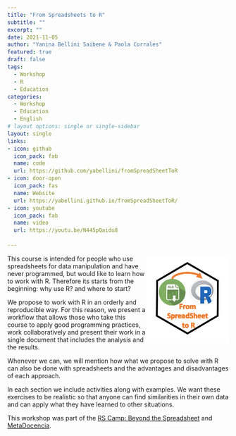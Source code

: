 ```yaml
---
title: "From Spreadsheets to R"
subtitle: ""
excerpt: ""
date: 2021-11-05
author: "Yanina Bellini Saibene & Paola Corrales"
featured: true
draft: false
tags:
  - Workshop
  - R
  - Education
categories:
  - Workshop
  - Education
  - English
# layout options: single or single-sidebar
layout: single
links:
- icon: github
  icon_pack: fab
  name: code
  url: https://github.com/yabellini/fromSpreadSheetToR
- icon: door-open
  icon_pack: fas
  name: Website
  url: https://yabellini.github.io/fromSpreadSheetToR/
- icon: youtube
  icon_pack: fab
  name: video
  url: https://youtu.be/N445pQaidu8  
  
---
```


<img src='featured.png' align="right" height="200" alt='Hex sticker of the workshop.  Has an spreadsheet with an arrow that point to the R logo.'/>

This course is intended for people who use spreadsheets for data manipulation and have never programmed, but would like to learn how to work with R. Therefore its starts from the beginning: why use R? and where to start?

We propose to work with R in an orderly and reproducible way. For this reason, we present a workflow that allows those who take this course to apply good programming practices, work collaboratively and present their work in a single document that includes the analysis and the results.

Whenever we can, we will mention how what we propose to solve with R can also be done with spreadsheets and the advantages and disadvantages of each approach.

In each section we include activities along with examples. We want these exercises to be realistic so that anyone can find similarities in their own data and can apply what they have learned to other situations.

This workshop was part of the [RS Camp: Beyond the Spreadsheet](https://www.software.ac.uk/RSCamp-beyond-spreadsheet) and [MetaDocencia](https://www.metadocencia.org/en/). 


